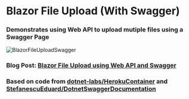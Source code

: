 # Blazor File Upload (With Swagger)
### Demonstrates using Web API to upload mutiple files using a Swagger Page
![BlazorFileUploadSwagger](https://user-images.githubusercontent.com/1857799/172001077-2f6ed4ae-199d-4cff-962c-92e900643d0f.gif)
### Blog Post: [Blazor File Upload using Web API and Swagger](https://blazorhelpwebsite.com/ViewBlogPost/60)
### Based on code from [dotnet-labs/HerokuContainer](https://github.com/dotnet-labs/HerokuContainer) and [StefanescuEduard/DotnetSwaggerDocumentation](https://github.com/StefanescuEduard/DotnetSwaggerDocumentation)
